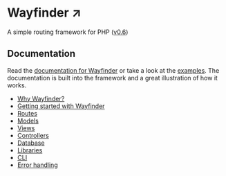 # Wayfinder ↗︎

A simple routing framework for PHP ([v0.6](https://www.usewayfinder.com/changelog))

## Documentation
Read the [documentation for Wayfinder](https://www.usewayfinder.com/documentation) or take a look at the [examples](https://www.usewayfinder.com/examples). The documentation is built into the framework and a great illustration of how it works.

* [Why Wayfinder?](https://www.usewayfinder.com/documentation)
* [Getting started with Wayfinder](https://www.usewayfinder.com/documentation#start)
* [Routes](https://www.usewayfinder.com/documentation/routes)
* [Models](https://www.usewayfinder.com/documentation/models)
* [Views](https://www.usewayfinder.com/documentation/views)
* [Controllers](https://www.usewayfinder.com/documentation/controllers)
* [Database](https://www.usewayfinder.com/documentation/database)
* [Libraries](https://www.usewayfinder.com/documentation/libraries)
* [CLI](https://www.usewayfinder.com/documentation/cli)
* [Error handling](https://www.usewayfinder.com/documentation/errors)
